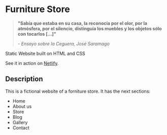 # Furniture Store

> **"Sabía que estaba en su casa, la reconocía por el olor, por la atmósfera, por el silencio, distinguía los muebles y los objetos sólo con tocarlos [...]"**
>
> *- Ensayo sobre la Ceguera, José Saramago*

Static Website built on HTML and CSS

See it in action on [Netlify](https://dreamy-sunshine-8666d1.netlify.app/).

## Description

This is a fictional website of a forniture store. It has the next sections:

* Home
* About us
* Store
* Blog
* Gallery
* Contact
